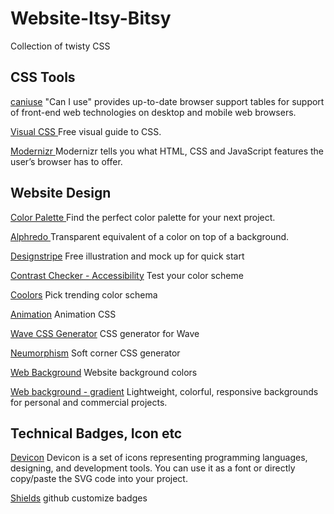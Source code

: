 # Website-Itsy-Bitsy
Collection of twisty CSS 

## CSS Tools
[caniuse](https://caniuse.com/)
"Can I use" provides up-to-date browser support tables for support of front-end web technologies on desktop and mobile web browsers.

[ Visual CSS ](https://cssreference.io/)
Free visual guide to CSS.<br/>

[ Modernizr ](https://modernizr.com/)
Modernizr tells you what HTML, CSS and JavaScript features the user’s browser has to offer.


## Website Design

[ Color Palette ](https://www.colorhub.app/select-palette)
Find the perfect color palette for your next project.

[ Alphredo ](https://alphredo.app/)
Transparent equivalent of a color on top of a background.

[Designstripe](https://designstripe.com/)
Free illustration and mock up for quick start 

[Contrast Checker - Accessibility](https://userway.org/contrast)
Test your color scheme

[Coolors](https://coolors.co/)
Pick trending color schema

[Animation](https://animista.net/)
Animation CSS

[Wave CSS Generator](https://getwaves.io/)
CSS generator for Wave

[Neumorphism](https://neumorphism.io/#e8dede)
Soft corner CSS generator

[Web Background](https://coolbackgrounds.io/)
Website background colors

[Web background - gradient](https://gradienta.io/)
Lightweight, colorful, responsive backgrounds for personal and commercial projects. 

## Technical Badges, Icon etc
[Devicon](https://devicon.dev/)
Devicon is a set of icons representing programming languages, designing, and development tools. You can use it as a font or directly copy/paste the SVG code into your project.

[Shields](https://shields.io/)
github customize badges
